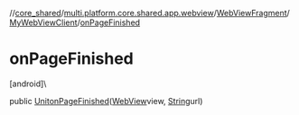 //[core_shared](../../../../index.md)/[multi.platform.core.shared.app.webview](../../index.md)/[WebViewFragment](../index.md)/[MyWebViewClient](index.md)/[onPageFinished](on-page-finished.md)

# onPageFinished

[android]\

public [Unit](https://kotlinlang.org/api/latest/jvm/stdlib/kotlin/-unit/index.html)[onPageFinished](on-page-finished.md)([WebView](https://developer.android.com/reference/kotlin/android/webkit/WebView.html)view, [String](https://docs.oracle.com/javase/8/docs/api/java/lang/String.html)url)
